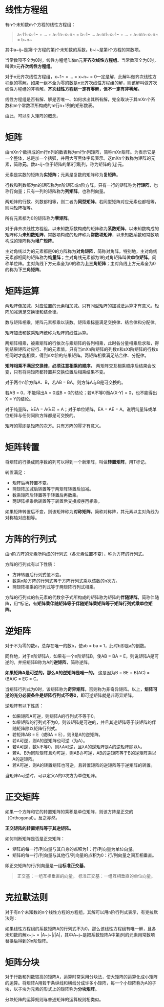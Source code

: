# 线性方程组

有n个未知数m个方程的线性方程组：

> a~11~x~1~ + ... + a~1n~x~n~ = b~1~
> ...
> a~m1~x~1~ + ... + a~mn~x~n~ = b~n~

其中a~ij~是第i个方程的第j个未知数的系数，b~i~是第i个方程的常数项。

当常数项不全为0时，线性方程组叫做n元**非齐次线性方程组**。当常数项全为0时，叫做n元**齐次线性方程组**。

对于n元齐次线性方程组，x~1~ = ... = x~n~ = 0一定是解，此解叫做齐次线性方程组的零解。如果一组不全为零的数是n元齐次线性方程组的解，则该解叫做齐次线性方程组的非零解。**齐次线性方程组一定有零解，但不一定有非零解。**

线性方程组是否有解、解是否唯一、如何求出其所有解，完全取决于其mXn个系数和m个常数项所构成的m行n+1列的矩形数表。

由此，可以引入矩阵的概念。

# 矩阵

由mXn个数排成的m行n列的数表称为m行n列矩阵，简称mXn矩阵。为表示它是一个整体，总是加一个括弧，并用大写黑体字母表示。这mXn个数称为矩阵的元素，简称**元**。数a~ij~位于矩阵的第i行第j列，称为矩阵的(i,j)元。

元素是实数的矩阵为**实矩阵**；元素是复数的矩阵称为**复矩阵**。

行数和列数都为n的矩阵称为n阶矩阵或n阶方阵。只有一行的矩阵称为**行矩阵**，也称行向量；只有一列的矩阵称为**列矩阵**，也称列向量。

两矩阵的行数、列数都相等，则二者为**同型矩阵**。若同型矩阵对应元素也都相等，则两矩阵相等。

所有元素都为0的矩阵称为**零矩阵**。

对于非齐次线性方程组，以未知数系数构成的矩阵称为**系数矩阵**，以未知数构成的矩阵称为**未知数矩阵**，常数项构成的矩阵称为**常数项矩阵**，以未知数系数和常数项构成的矩阵称为**增广矩阵**。

主对角线以为的元素都是0的方阵称为**对角矩阵**，简称对角阵。特别地，主对角线元素都相同的矩阵称为**纯量阵**；主对角线元素都为1的对角矩阵叫做**单位矩阵**，简称单位阵。主对角线下方元素全为0的称为**上三角矩阵**；主对角线上方元素全为0的称为**下三角矩阵**。

# 矩阵运算

两矩阵像加减，对应位置的元素相加减。只有同型矩阵的加减法运算才有意义。矩阵加减满足交换律和结合律。

数与矩阵相乘，矩阵元素都乘以该数。矩阵乘标量满足交换律、结合律和分配律。

矩阵加法和数乘矩阵统称为矩阵的线性运算。

两矩阵相乘，被乘矩阵的行依次与乘矩阵的各列相乘，此时各分量相乘后求和，得到结果矩阵对应行、列的元素值。只有当mXn阶矩阵的列数n和sXt阶矩阵的行数s相同时才能相乘，得到nXt阶的结果矩阵。两矩阵相乘满足结合律、分配律。

**矩阵相乘不满足交换律，必须注意相乘的顺序。** 两矩阵交互相乘顺序后结果会改变，只有将两矩阵都转置并交换位置后相乘结果不变。

对于两个n阶方阵A、B，若AB = BA，则方阵A与B是可交换的。

若AB = 0，不能得出A = 0或B = 0的结论；若A不等0而A(X-Y) = 0，也不能得出X = Y的结论。

对于纯量阵，λEA = A(λE) = A；对于单位矩阵，EA = AE = A。说明纯量阵或单位矩阵与任何同阶方阵都是可交换的。

矩阵的幂即是矩阵的次方。只有方阵的幂才有意义。

# 矩阵转置

将矩阵的行换成同序数的列可以得到一个新矩阵，叫做**转置矩阵**，用T标记。

转置满足：

- 矩阵后再转置不变。
- 两矩阵加减后转置等于两矩阵转置后加减。
- 数乘矩阵后转置等于转置后再数乘。
- 两矩阵相乘后转置等于转置后交换顺序再相乘。

如果矩阵转置后不变，则该矩阵称为**对称矩阵**，简称对称阵，其元素以主对角线为对称轴对应相等。

# 方阵的行列式

由n阶方阵的元素所构成的行列式（各元素位置不变），称为方阵的行列式。

方阵的行列式有以下性质：

- 方阵转置后行列式值不变。
- 数乘n阶方阵的行列式等于方阵行列式乘以该数的n次方。
- 两矩阵相乘的行列式等于两矩阵行列式相乘。

方阵的行列式的各元素的代数余子式所构成的矩阵称为矩阵的**伴随矩阵**，简称伴随阵，用*标记，有**矩阵乘伴随矩阵等于伴随矩阵乘矩阵等于矩阵行列式乘单位矩阵。**

# 逆矩阵

对于不为零的数a，总存在唯一的数b，使ab = ba = 1，此时b即是a的倒数。

同样地，对于n阶矩阵A，如果有一个n阶矩阵B，使AB = BA = E，则说矩阵A是可逆的，并把矩阵B称为A的**逆矩阵**，简称逆阵。

**如果矩阵A是可逆的，那么A的逆矩阵是唯一的。** 这是因为B = BE = B(AC) = (BA)C = EC = C。

当矩阵行列式为0时，该矩阵称为**奇异矩阵**，否则称为非奇异矩阵。以上，**矩阵可逆的充分必要条件是矩阵行列式不等0**，即可逆矩阵就是非奇异矩阵。

逆矩阵有以下性质：

- 如果矩阵A可逆，则矩阵A的行列式不等于0。
- 如果矩阵的行列式不为0，则该矩阵是可逆的，并且其逆矩阵等于该矩阵的伴随矩阵除以矩阵行列式。
- 若矩阵AB = E（或BA = E），则B是A的逆矩阵。
- 若A可逆，则A的逆矩阵也可逆（为A）。
- 若A可逆，数λ不等0，则λA可逆，且λA的逆矩阵是A的逆矩阵除以λ。
- 若A、B为同阶矩阵且均可逆，则AB亦可逆，AB的逆矩阵等于B的逆矩阵乘以A的逆矩阵。
- 若A可逆，则A的转置矩阵也可逆，且转置矩阵的逆矩阵等于逆矩阵的转置。

当矩阵A可逆时，可以定义A的0次方为单位矩阵。

# 正交矩阵

如果一个方阵和它的转置矩阵的乘积是单位矩阵，则该方阵是正交的（Orthogonal）。反之亦然。

**正交矩阵的转置矩阵等于其逆矩阵。**

如何判断矩阵是否是正交矩阵：

- 矩阵的每一行/列向量与其自身的点积为1：行/列向量为单位向量。
- 矩阵的每一行/列向量与其他行/列向量的点积为0：行/列向量之间互相垂直。

即正交矩阵的行/列向量是一组**标准正交基**。

> 正交基：一组互相垂直的向量。
> 标准正交基：一组互相垂直的单位向量。

# 克拉默法则

对于有n个未知数的n个线性方程的方程组，其解可以用n阶行列式表示，有克拉默法则：

如果线性方程组的系数矩阵A的行列式不为0，那么该线性方程组有唯一解，且各未知数的解x~j~ = |A~j~|/|A|，其中A~j~是把系数矩阵A中第j列的元素用常数项替换后得到的n阶矩阵。

# 矩阵分块

对于行数和列数较高的矩阵A，运算时常采用分块法，使大矩阵的运算化成小矩阵的运算。将矩阵A用若干条纵线和横线分成许多小矩阵，每一个小矩阵称为A的子块，以子块为元素的形式上的矩阵称为**分块矩阵**。

分块矩阵的运算规则与普通矩阵的运算规则相类似。